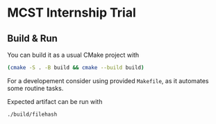 # MCST Internship Trial

## Build & Run

You can build it as a usual CMake project
with

```bash
(cmake -S . -B build && cmake --build build)
```

For a developement consider using provided 
`Makefile`, as it automates some routine tasks.

Expected artifact can be run with

```bash
./build/filehash
```
